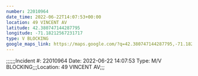 ```yaml
---
number: 22010964
date_time: 2022-06-22T14:07:53+00:00
location: 49 VINCENT AV
latitude: 42.380747144287795
longitude: -71.18212567231717
type: V BLOCKING
google_maps_link: https://maps.google.com/?q=42.380747144287795,-71.18212567231717
---
```


;;;;;;Incident #: 22010964  Date: 2022-06-22 14:07:53   Type: M/V BLOCKING;;;Location: 49 VINCENT AV;;;
